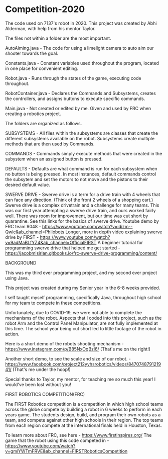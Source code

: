 # Competition-2020
The code used on 7137's robot in 2020.
This project was created by Abhi Alderman, with help from his mentor Taylor.


The files not within a folder are the most important.

AutoAiming.java - The code for using a limelight camera to auto aim our shooter towards the goal.

Constants.java - Constant variables used throughout the program, located in one place for convenient editing.

Robot.java - Runs through the states of the game, executing code throughout.

RobotContainer.java - Declares the Commands and Subsystems, creates the controllers, and assigns buttons to execute specific commands.

Main.java - Not created or edited by me. Given and used by FRC when creating a robotics project.


The folders are organized as follows.


SUBSYSTEMS - 
All files within the subsystems are classes that create the different subsystems available on the robot.
Subsystems create multiple methods that are then used by Commands.


COMMANDS - 
Commands simply execute methods that were created in the subystem when an assigned button is pressed.


DEFAULTS - 
Defaults are what command is run for each subsystem when no button is being pressed. In most instances, default commands control the subsytem and set the motors to not move and the pistons to their desired default value.


SWERVE DRIVE - 
Swerve drive is a term for a drive train with 4 wheels that can face any direction. (Think of the front 2 wheels of a shopping cart.) 
Swerve drive is a complex drivetrain and a challenge for many teams. This was our first year attempting a swerve drive train, and ours worked fairly well. There was room for improvement, but our time was cut short by quarantine.
See this links for the basics of swerve drive.
Youtube demo by FRC team 9048 - https://www.youtube.com/watch?v=idizm--Qwlc&ab_channel=Philobots
Longer, more in depth video explaining swerve drive by FIRST - https://www.youtube.com/watch?v=9adMaBLfYZ4&ab_channel=OfficialFIRST
A beginner tutorial for programming swerve drive that helped me get started - https://jacobmisirian.gitbooks.io/frc-swerve-drive-programming/content/


BACKGROUND

This was my third ever programming project, and my second ever project using Java.

This project was created during my Senior year in the 6-8 weeks provided.

I self taught myself programming, specifically Java, throughout high school for my team to compete in these competitions.

Unfortunately, due to COVID-19, we were not able to complete the mechanisms of the robot. Aspects that I coded into this project, such as the robot Arm and the Control Panel Manipulator, are not fully implemented at this time. The school year being cut short led to little footage of the robot in action.

Here is a short demo of the robots shooting mechanism - https://www.instagram.com/p/B85NxOqBzl6/
(That's me on the right!)

Another short demo, to see the scale and size of our robot. - https://www.facebook.com/project212yvhsrobotics/videos/847074879121941/
(That's me under the hoop!)


Special thanks to Taylor, my mentor, for teaching me so much this year! I would've been lost without you! 



FIRST ROBOTICS COMPETITION(FRC)

The FIRST Robotics competition is a competition in which high school teams across the globe compete by building a robot in 6 weeks to perform in each years game. The students design, build, and program their own robots as a team, and compete against other high schools in their region. The top teams from each region compete at the international finals held in Houston, Texas.

To learn more about FRC, see here - https://www.firstinspires.org/
The game that the robot using this code competed in - https://www.youtube.com/watch?v=gmiYWTmFRVE&ab_channel=FIRSTRoboticsCompetition


